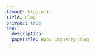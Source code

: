```yaml
---
layout: blog.njk
title: Blog
private: true
seo:
  description: 
  pageTitle: Wood Industry Blog
---
```

